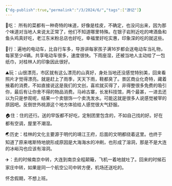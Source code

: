 ```yaml
---
{"dg-publish":true,"permalink":"/3/2024/6/","tags":["游记"]}
---
```



🥢吃： 所有的菜都有一种奇特的味道，好像是桂皮，不确定，也没问出来，因为那个味道对当地人来说太正常了，他们不知道哪里特殊。在银子岩附近吃的啤酒鱼和鱼头鸡真好吃，老江东米粉总店也好吃，幸福里好吃实惠，印象深的吃的就这些。

🛵行：遍地的电动车，比自行车多，导游讲每家孩子满16岁都会送电动车当礼物，每家至少4辆。共享电动车很多，速度很快。下雨座湿，还被当地人主动给了一包纸巾，对桂林人的印象因此很好。

⛰️玩：山很漂亮，市区就有这么漂亮的山真好，身处当地还没感觉特别美，回来看照片才觉得漂亮。就是赶上了雨季，天天下雨，鞋都臭了。景区商业化奇特，藏着掖着的消费，不如直接说这是我们的文创，喜欢就买得了，非得整很多免费的吸引你，最后有让你舍不得的物品消费。马岭古寨，长发科技馆，两个最甚，一进去还以为只是参观呢，结果一个卖银饰一个卖洗发水。可能这就是很多人说感觉被宰的原因吧。反倒世外桃源这个地方体验给人感觉很大气舒服。

🏠住：住的还行。送的早饭都不好吃，定制团里包含的，不如自己找的好。好在都有空调，屋里不潮湿。

🌏历史：桂林的文化主要源于明代的靖江王府，后面的文明都绕着这里。也终于知道了原来喀斯特地貌形成原因是大海海水的冲刷，也形成了溶洞，那是不是大连的冰峪沟也应该有溶洞。

✈️：去的时候南京中转，大连到南京全程颠簸，飞机一着地就吐了。回来的时候石家庄中转，如果是同一个航空公司中转方便，机场还送吃的。

怀念假期，不想上班。